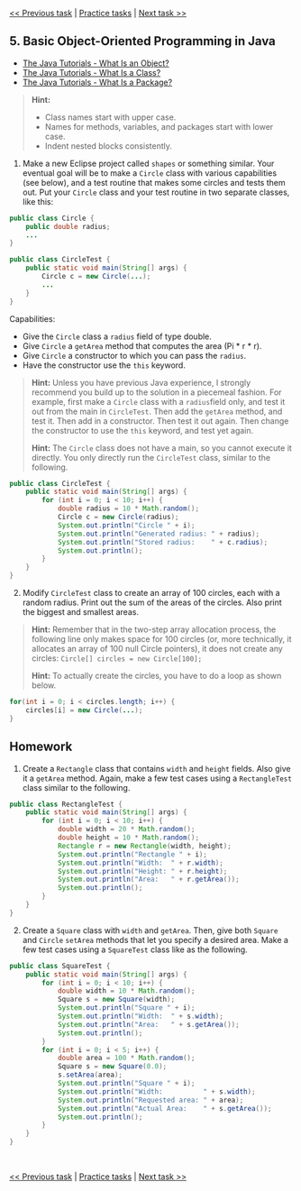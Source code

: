 [<< Previous task](task04.md) | [Practice tasks](readme.md#practice) | [Next task >>](task06.md)

<span id="task_05"></span>
## 5. Basic Object-Oriented Programming in Java

- [The Java Tutorials - What Is an Object?](https://docs.oracle.com/javase/tutorial/java/concepts/object.html)
- [The Java Tutorials - What Is a Class?](https://docs.oracle.com/javase/tutorial/java/concepts/class.html)
- [The Java Tutorials - What Is a Package?](https://docs.oracle.com/javase/tutorial/java/concepts/package.html)

> **Hint:**
> - Class names start with upper case.
> - Names for methods, variables, and packages start with lower case.
> - Indent nested blocks consistently.

1) Make a new Eclipse project called `shapes` or something similar. Your eventual goal will be to make a `Circle` class with various capabilities (see below), and a test routine that makes some circles and tests them out. Put your `Circle` class and your test routine in two separate classes, like this:

```java
public class Circle {
	public double radius;
	...
}
```

```java
public class CircleTest {
	public static void main(String[] args) {
		Circle c = new Circle(...);
		...
	}
}
```

Capabilities:

- Give the `Circle` class a `radius` field of type double.
- Give `Circle` a `getArea` method that computes the area (Pi * r * r).
- Give `Circle` a constructor to which you can pass the `radius`.
- Have the constructor use the `this` keyword.

> **Hint:** Unless you have previous Java experience, I strongly recommend you build up to the solution in a piecemeal fashion. For example, first make a `Circle` class with a `radius`field only, and test it out from the main in `CircleTest`. Then add the `getArea` method, and test it. Then add in a constructor. Then test it out again. Then change the constructor to use the `this` keyword, and test yet again.
>
> **Hint:** The `Circle` class does not have a main, so you cannot execute it directly. You only directly run the `CircleTest` class, similar to the following.

```java
public class CircleTest {
	public static void main(String[] args) {
		for (int i = 0; i < 10; i++) {
			double radius = 10 * Math.random();
			Circle c = new Circle(radius);
			System.out.println("Circle " + i);
			System.out.println("Generated radius: " + radius);
			System.out.println("Stored radius:    " + c.radius);
			System.out.println();
		}
	}
}
```

2) Modify `CircleTest` class to create an array of 100 circles, each with a random radius. Print out the sum of the areas of the circles. Also print the biggest and smallest areas.

> **Hint:** Remember that in the two-step array allocation process, the following line only makes space for 100 circles (or, more technically, it allocates an array of 100 null Circle pointers), it does not create any circles: `Circle[] circles = new Circle[100];`
>
> **Hint:** To actually create the circles, you have to do a loop as shown below.

```java
for(int i = 0; i < circles.length; i++) {
	circles[i] = new Circle(...);
}
```

<span id="task_05_homework"></span>
## Homework

1) Create a `Rectangle` class that contains `width` and `height` fields. Also give it a `getArea` method. Again, make a few test cases using a `RectangleTest` class similar to the following.

```java
public class RectangleTest {
	public static void main(String[] args) {
		for (int i = 0; i < 10; i++) {
			double width = 20 * Math.random();
			double height = 10 * Math.random();
			Rectangle r = new Rectangle(width, height);
			System.out.println("Rectangle " + i);
			System.out.println("Width:  " + r.width);
			System.out.println("Height: " + r.height);
			System.out.println("Area:   " + r.getArea());
			System.out.println();
		}
	}
}
```

2) Create a `Square` class with `width` and `getArea`. Then, give both `Square` and `Circle` `setArea` methods that let you specify a desired area. Make a few test cases using a `SquareTest` class like as the following.

```java
public class SquareTest {
	public static void main(String[] args) {
		for (int i = 0; i < 10; i++) {
			double width = 10 * Math.random();
			Square s = new Square(width);
			System.out.println("Square " + i);
			System.out.println("Width:  " + s.width);
			System.out.println("Area:   " + s.getArea());
			System.out.println();
		}
		for (int i = 0; i < 5; i++) {
			double area = 100 * Math.random();
			Square s = new Square(0.0);
			s.setArea(area);
			System.out.println("Square " + i);
			System.out.println("Width:          " + s.width);
			System.out.println("Requested area: " + area);
			System.out.println("Actual Area:    " + s.getArea());
			System.out.println();
		}
	}
}
```

<br>

[<< Previous task](task04.md) | [Practice tasks](readme.md#practice) | [Next task >>](task06.md)

